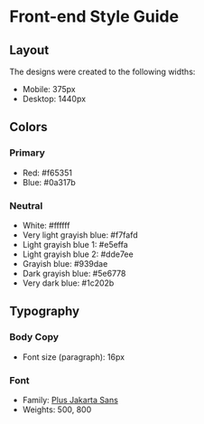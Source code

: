 # Front-end Style Guide

## Layout

The designs were created to the following widths:

- Mobile: 375px
- Desktop: 1440px

## Colors

### Primary

- Red: #f65351
- Blue: #0a317b

### Neutral

- White: #ffffff
- Very light grayish blue: #f7fafd
- Light grayish blue 1: #e5effa
- Light grayish blue 2: #dde7ee
- Grayish blue: #939dae
- Dark grayish blue: #5e6778
- Very dark blue: #1c202b

## Typography

### Body Copy

- Font size (paragraph): 16px

### Font

- Family: [Plus Jakarta Sans](https://fonts.google.com/specimen/Plus+Jakarta+Sans)
- Weights: 500, 800
